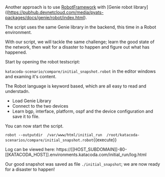 Another approach is to use [RobotFramework](https://robotframework.org) with [Genie robot
library]((https://pubhub.devnetcloud.com/media/pyats-packages/docs/genie/robot/index.html).

The script uses the same Genie library in the backend, this time in a Robot
environment.

With our script, we will tackle the same challenge; learn the good state of the
network, then wait for a disaster to happen and figure out what has happened.

Start by opening the robot testscript: 

`katacoda-scenario/compare/initial_snapshot.robot` in the editor windows and
examing it's content.

The Robot language is keyword based, which are all easy to read and understadn.

* Load Genie Library
* Connect to the two devices
* Learn bgp, interface, platform, ospf and the device configuration and save it to file.

You can now start the script.

`robot --outputdir  /var/www/html/initial_run  /root/katacoda-scenarios/compare/initial_snapshot.robot`{{execute}}

Log can be viewed here: https://[[HOST_SUBDOMAIN]]-80-[[KATACODA_HOST]].environments.katacoda.com/initial_run/log.html

Our good snapshot was saved as file `./initial_snapshot`; we are now ready for
a disaster to happen!

